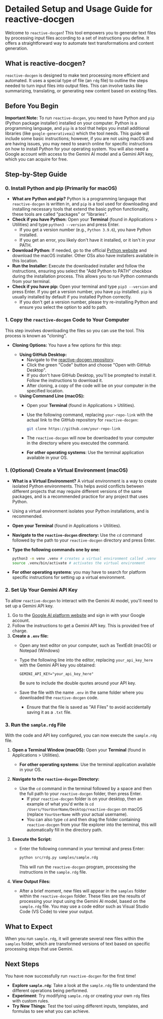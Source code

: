 # Detailed Setup and Usage Guide for reactive-docgen

Welcome to `reactive-docgen`! This tool empowers you to generate text files by processing input files according to a set of instructions you define. It offers a straightforward way to automate text transformations and content generation.

## What is reactive-docgen?

`reactive-docgen` is designed to make text processing more efficient and automated. It uses a special type of file (an `rdg` file) to outline the steps needed to turn input files into output files. This can involve tasks like summarizing, translating, or generating new content based on existing files.

## Before You Begin

**Important Note:** To run `reactive-docgen`, you need to have Python and `pip` (Python package installer) installed on your computer. Python is a programming language, and `pip` is a tool that helps you install additional libraries (like `google-generativeai`) which the tool needs. This guide will include some basic instructions; however, if you are not using macOS and are having issues, you may need to search online for specific instructions on how to install Python for your operating system. You will also need a Google account with access to the Gemini AI model and a Gemini API key, which you can acquire for free.

## Step-by-Step Guide

### 0. Install Python and pip (Primarily for macOS)

*   **What are Python and pip?** Python is a programming language that `reactive-docgen` is written in, and `pip` is a tool used for downloading and installing necessary tools that extend the basic python functionality, these tools are called "packages" or "libraries".
*   **Check if you have Python:** Open your **Terminal** (found in Applications > Utilities) and type `python3 --version` and press Enter.
    *   If you get a version number (e.g., `Python 3.9.6`), you have Python installed.
    *   If you get an error, you likely don't have it installed, or it isn't in your PATH.
*   **Download Python:** If needed, go to the official [Python website](https://www.python.org/downloads/) and download the macOS installer. Other OSs also have installers available in this location.
*   **Run the Installer:** Execute the downloaded installer and follow the instructions, ensuring you select the "Add Python to PATH" checkbox during the installation process. This allows you to run Python commands from your terminal.
*   **Check if you have pip:** Open your terminal and type `pip3 --version` and press Enter. If you get a version number, you have `pip` installed. `pip` is usually installed by default if you installed Python correctly.
    *   If you don't get a version number, please try re-installing Python and ensure you select the option to add to path.

### 1. Copy the `reactive-docgen` Code to Your Computer

This step involves downloading the files so you can use the tool. This process is known as "cloning".

*   **Cloning Options:** You have a few options for this step:

    *   **Using GitHub Desktop:**
        *   Navigate to the [reactive-docgen repository](https://github.com/your-repo-link).
        *   Click the green "Code" button and choose "Open with GitHub Desktop".
        *   If you don't have GitHub Desktop, you'll be prompted to install it. Follow the instructions to download it.
        *   After cloning, a copy of the code will be on your computer in the specified location.
    *   **Using Command Line (macOS):**
        *   Open your **Terminal** (found in Applications > Utilities).
        *   Use the following command, replacing `your-repo-link` with the actual link to the GitHub repository for `reactive-docgen`:

            ```bash
            git clone https://github.com/your-repo-link
            ```
        *   The `reactive-docgen` will now be downloaded to your computer in the directory where you executed the command.
        *   **For other operating systems**: Use the terminal application available in your OS.

### 1. (Optional) Create a Virtual Environment (macOS)

*   **What is a Virtual Environment?** A virtual environment is a way to create isolated Python environments. This helps avoid conflicts between different projects that may require different versions of the same packages, and is a recommended practice for any project that uses Python.
*   Using a virtual environment isolates your Python installations, and is recommended.
*   **Open your Terminal** (found in Applications > Utilities).
*   **Navigate to the `reactive-docgen` directory:** Use the `cd` command followed by the path to your `reactive-docgen` directory and press Enter.
*   **Type the following commands one by one:**

    ```bash
    python3 -m venv .venv # creates a virtual environment called .venv
    source .venv/bin/activate # activates the virtual environment
    ```
 *   **For other operating systems**: you may have to search for platform specific instructions for setting up a virtual environment.

### 2. Set Up Your Gemini API Key

To allow `reactive-docgen` to interact with the Gemini AI model, you'll need to set up a Gemini API key.

1.  Go to the [Google AI platform website](https://ai.google.dev/) and sign in with your Google account.
2.  Follow the instructions to get a Gemini API key. This is provided free of charge.
3.  **Create a `.env` file:**
    *   Open any text editor on your computer, such as TextEdit (macOS) or Notepad (Windows)
    *   Type the following line into the editor, replacing `your_api_key_here` with the Gemini API key you obtained:

        ```
        GEMINI_API_KEY="your_api_key_here"
        ```

        Be sure to include the double quotes around your API key.
    *   Save the file with the name `.env` in the same folder where you downloaded the `reactive-docgen` code.
        *   Ensure that the file is saved as "All Files" to avoid accidentally saving it as a `.txt` file.

### 3. Run the `sample.rdg` File

With the code and API key configured, you can now execute the `sample.rdg` file.

1.  **Open a Terminal Window (macOS):** Open your **Terminal** (found in Applications > Utilities).
      *    **For other operating systems**: Use the terminal application available in your OS.
2.  **Navigate to the `reactive-docgen` Directory:**

    *   Use the `cd` command in the terminal followed by a space and then the full path to your `reactive-docgen` folder, then press Enter.
        * If your `reactive-docgen` folder is on your desktop, then an example of what you'd write is `cd /Users/YourUserName/Desktop/reactive-docgen` on macOS (replace `YourUserName` with your actual username).
        * You can also type `cd` and then drag the folder containing `reactive-docgen` from your file explorer into the terminal, this will automatically fill in the directory path.

3.  **Execute the Script:**

    *   Enter the following command in your terminal and press Enter:

        ```bash
        python src/rdg.py samples/sample.rdg
        ```

        This will run the `reactive-docgen` program, processing the instructions in the `sample.rdg` file.

4.  **View Output Files:**

    *   After a brief moment, new files will appear in the `samples` folder within the `reactive-docgen` folder. These files are the results of processing your input using the Gemini AI model, based on the `sample.rdg` file. You may use a code editor such as Visual Studio Code (VS Code) to view your output.

## What to Expect

When you run `sample.rdg`, it will generate several new files within the `samples` folder, which are transformed versions of text based on specific processing steps that use Gemini.

## Next Steps

You have now successfully run `reactive-docgen` for the first time!

*   **Explore `sample.rdg`**: Take a look at the `sample.rdg` file to understand the different operations being performed.
*   **Experiment**: Try modifying `sample.rdg` or creating your own `rdg` files with custom rules.
*   **Try New Things**: Test the tool using different inputs, templates, and formulas to see what you can achieve.